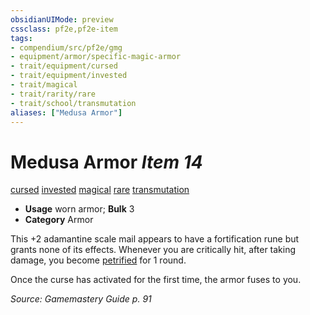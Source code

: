 ```yaml
---
obsidianUIMode: preview
cssclass: pf2e,pf2e-item
tags:
- compendium/src/pf2e/gmg
- equipment/armor/specific-magic-armor 
- trait/equipment/cursed
- trait/equipment/invested
- trait/magical
- trait/rarity/rare
- trait/school/transmutation
aliases: ["Medusa Armor"]
---
```

# Medusa Armor *Item 14*  
[cursed](cursed-gmg.md)  [invested](invested.md)  [magical](magical.md)  [rare](rare.md)  [transmutation](transmutation.md)  

- **Usage** worn armor; **Bulk** 3
- **Category** Armor

This +2 adamantine scale mail appears to have a fortification rune but grants none of its effects. Whenever you are critically hit, after taking damage, you become [petrified](conditions.md#Petrified) for 1 round.

Once the curse has activated for the first time, the armor fuses to you.

*Source: Gamemastery Guide p. 91*